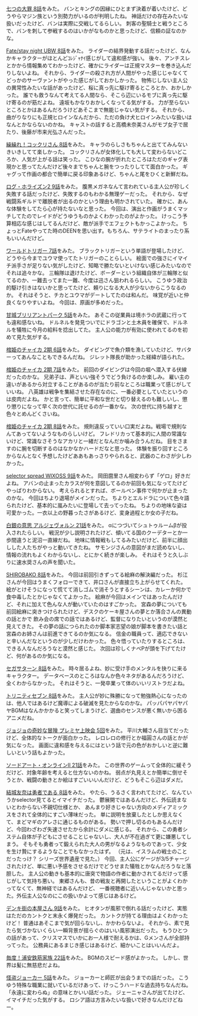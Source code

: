 [七つの大罪 8話](http://www.nicovideo.jp/watch/1417066821)をみた。
バンとキングの因縁にひとまず決着が着いたけど、どうやらマジン族という別勢力がいるのが判明したね。
神話だけの存在みたいな扱いだったけど、バンは実際に交戦してるらしい。
刺客の聖騎士と戦うところで、バンを刺して参戦するのはいかがなものかと思ったけど、信頼の証なのかな。

[Fate/stay night UBW 8話](http://www.nicovideo.jp/watch/1417157322)をみた。
ライダーの結界発動する話だったけど、なんかキャラクターがほとんどｺﾚｼﾞｬﾅｲ感じがして違和感が強い。
後々、アンチスレとかから情報集めてわかったけど、確かにライダーは正規マスターを巻き込んだりしないよね。
それから、ライダーの殺され方が人間がやった感じじゃなくてどっかのサーヴァントがやった感じがしておかしかった。
物怖じしない主人公の異常性みたいな話があったけど、桜に真っ先に駆け寄るところとか、おかしかった。
誰でも救うなんて考えてる人間なら、そこら辺にいるモブに真っ先に駆け寄るのが筋だよね。
遠坂もかなりおかしくなってる気がする。
力が至らないところとかはあるんだろうけどあそこまで無能じゃない気がする。
それから、曲がりなりにも正規ヒロインなんだから、ただの負け犬ヒロインみたいな扱いはなんとかならないのかね。
キャストの話すると高橋未奈美さんがモブ女子で居たり、後藤が市来光弘さんだった。

[繰繰れ！コックリさん 8話](http://www.nicovideo.jp/watch/1417065447)をみた。
キャラのらしさもちゃんと出ててみんないきいきしてて楽しかった。
コックリさんが女体化しても大して変わらないどころか、人気が上がる話は笑った。
こひなの腕が折れたところはただのギャグ表現かと思ってたんだけど後々までちゃんと腕をつったりしてて面白かった。
ギャグって作画の都合で簡単に戻る印象あるけど、ちゃんと尾をひくと新鮮だね。

[ログ・ホライズン2 9話](http://www9.nhk.or.jp/anime/loghorizon/archive/09.html)をみた。
腹黒メガネなんて言われている主人公が珍しく失敗する話だったけど、失敗するのもわかる無理ゲーだった。
それから、なぜ戦闘系ギルドで離脱者が出るのかという理由も明かされていた。
確かに、あんな体験をしてたら心が持たないなと思った。
今回は、演出と作画がうまくマッチしてたのでレイドがどうゆうものかよくわかったのがよかった。
けっこう予算相応な感じはしてるんだけど、敵が派手でエフェクトもかっこよかった。
ちょっとFateやってた時のDEENを思い出す。もちろん、サテライトのまったり系もいいんだけど。

[ワールドトリガー 7話](http://www.toei-anim.co.jp/tv/wt/episode/summary/7/)をみた。
ブラックトリガーという単語が登場したけど、どうやら今までユウマ使ってたトリガーのことらしい。
絵面での強さにイマイチ派手さが足りない気がしたけど、知略で勝たないといけない感じみたいなのでそれは追々かな。
三輪隊は退けたけど、ボーダーという組織自体が三輪隊と似てるのか、一難去ってまた一難、今度は迅さん狙われるらしい。
こうゆう政治的駆け引きはないかと思ってたけど、頼りになる大人が少ないからこうなるのか。
それはそうと、チカとユウマがデートしてたのは和んだ。
味覚が近いと仲良くなりやすいよね。
今回は、原画が多めだった。

[甘城ブリリアントパーク 5話](http://www.tbs.co.jp/anime/amaburi/story/story05.html)をみた。
あそこの従業員は境ホラの武蔵に行っても違和感ないね。
ドルネルを発見ついでにドラゴンと土木員を確保で、ドルネルを犠牲に今月の給料を捻出してた。
主人公の能力が有効に使われてるのを初めて見た気がする。

[棺姫のチャイカ 2期 6話](http://chaika-anime.jp/onair/?cat=story#summary-ab6)をみた。
ダイビングで魚介類を漁していたけど、サバターってあんなこともできるんだね。
ジレット隊長が助かった経緯が語られた。

[棺姫のチャイカ 2期 7話](http://chaika-anime.jp/onair/?cat=story#summary-ab7)をみた。
前回のダイビングは今回の堀へ潜入する伏線だったのかな。
兄弟子は、声といい強そうでどう負けるのか楽しみ。
雇い主の違いがあるから対立することがあるのが当たり前なところは職業って感じがしていいね。
八英雄は戦争を集結させた存在なのに、一番必要としていたというのは皮肉だよね。
かと言って、簡単に平和な世だと切り替えるのも難しいし、懲り懲りになって早く次の世代に託せるのが一番かな。
次の世代に持ち越すと色々とめんどくさいね。

[棺姫のチャイカ 2期 8話](http://chaika-anime.jp/onair/?cat=story#summary-ab8)をみた。
規則違反っていい口実だよね。戦場で規則なんてあってないようなものらしいけど。
フレドリカって基本的に人間の常識ないけど、常識なさそうなアカリと一緒だとなんだか噛み合うんだね。
目をさますのに腕を切断するのはなかなかハードだなと思った。
体験を振り回すところからなんとなく予想したけどああもあっさりやられると、武器のこわさが少しわかった。

[selector spread WIXOSS 9話](http://www.nicovideo.jp/watch/1416972019)をみた。
岡田麿里さん相変わらず「ゲロ」好きだよね。
アバンの止まったカラスが何を意図してるのか前回も気になってたけどやっぱりわからない。
考えられるとすれば、ボールペン事件で何かが止まったのかな。
今回はちより退場がメインだった。
ちよりとエルドラについて色々語られたけど、基本的に嵐みたいに登場して去ってったね。
ちよりの地味な姿は可愛かった。一衣以上の野暮ったさがあるけど、変身過程とか女の子だね。

[白銀の意思 アルジェヴォルン 21話](http://www.nicovideo.jp/watch/1417057155)をみた。
αにつづいてシュトゥルームβが投入されたらしい。
戦況が少し説明されたけど、傾いてる国のクーデターとか一歩間違うと泥沼一直線だね。
地味に情報戦もしてるみたいだけど、前半に顔出しした人たちがやっと動いてきたね。
サモンジさんの意図がまだ読めないし、情報の流れもよくわからないし、とにかく続きが楽しみ。
それはそうと久しぶりに速水奨さんの声を聞いた。

[SHIROBAKO 8話](http://www.nicovideo.jp/watch/1417057155)をみた。
今回は前回引きずってる絵麻の解決編だった。
杉江さんが今回はうまくフォローできて、井口さんが直接立ち上がらせてくれた。
絵がとけそうになって慌てて消しゴムで消そうとするシーンは、カレーか何かで食中毒したとかじゃなくてよかった。
絵麻が今回はメインではあったんだけど、それに加えて色んな人が動いていたのはすごかった。
宮森の夢についても前回絵麻に突きつけられたけど、デスクのケーキ屋さんの夢とか落合さんの異動の話とかで
飲み会の席での話ではあるけど、監督になりたいというのが漠然と見えてきた。
その夢の話につられたのか脚本家志望の娘が脚本を書きたい話と宮森のお姉さんは前進できてるのか気になる。
信金の職員って、適応できないと辛いんだなというのが少しだけわかった。
色々悟っていたりするところは、できる人なんだろうなと漠然と感じた。
次回は珍しくナベPが頭を下げてたけど、何があるのか気になる。

[セガサターン 8話](http://www.nicovideo.jp/watch/1417066098)をみた。
時々居るよね、妙に受け手のメンタルを抉りに来るキャラクター。
データベースのところはなんか色々ネタがあるんだろうけど、全くわからなかった。
それはそうと、一発卒業って体のいいリストラだよね。

[トリニティセブン 8話](http://www.nicovideo.jp/watch/1416896298)をみた。
主人公が妙に殊勝になって勉強熱心になったのは、他人ではあるけど魔導による破滅を見たからなのかな。
パッパパヤパヤパヤBGMはなんかかかると笑ってしまうけど、選曲のセンスが悪く無いから困るアニメだね。

[ジョジョの奇妙な冒険 プレミヤ上映会 5回](http://www.ustream.tv/channel/jojo-premium-animation)をみた。
平川大輔さん目当てだったけど、全体的なトークが面白かった。
レロレロの修行とか福圓さんの話とかが気になった。
画面に違和感を与えるにはという話で元の色がおかしいと逆に難しいという話もよかった。

[ソードアート・オンラインⅡ 21話](http://www.nicovideo.jp/watch/1417162048)をみた。
この世界のゲームって全体的に緩そうだけど、対象年齢を考えると仕方ないのかね。
弱点が丸見えとか簡単に倒せそうとか、戦闘の動きとか絵はすごいいいんだけど、どうもそこら辺はダメだ。

[結城友奈は勇者である 8話](http://www.nicovideo.jp/watch/1417137806)をみた。
やたら、うるさく言われてたけど、なんていうかselector見てるとイマイチだった。
鬱展開ではあるんだけど、外伝読まないとわからない不親切仕様とか、
あんまり好きじゃない方向のメディアミックスをされて全体的にすごい薄味だった。
単に説明を放棄したとしか思えなくて、まどマギのアレさに通じるものがある。
勢いで押し切るのもあるんだけど、今回わざわざ失速させたから余計にダメに感じる。
それから、この勇者システム自体が子どもにさせることじゃないし、大人が不在過ぎて更に嫌悪してしまう。
そもそも勇者って鍛えられた大人の男がなるようなものであって、少女を生け贄にするようなことでもなかったはず。
（元は、イスラムの戦士のことだったっけ？ シリーズ世界遺産で見た。）
今回、主人公にゲージが3/5チャージされたけど、単に悪い予感をさせるだけでどうせまた犠牲とかなんだろうなと落胆した。
主人公の動きも基本的に唐突で物語の作者に動かされてるだけって感じがして気持ち悪い。
東郷さんも、昔の戦友と再開したということがよくわかってなくて、無神経ではあるんだけど、
一番視聴者に近いんじゃないかと思った。外伝主人公なのにこの扱いかよって感じはあるけど。

[デンキ街の本屋さん 9話](http://www.nicovideo.jp/watch/1417153587)をみた。
ヒオタンが風邪で倒れる話だったけど、実態はただのカントクと末永く爆発だった。
カントクが持てる理由はよくわかったけど！ 普通はあそこまで気が回らないし、かかわらないよ。
それから、素で見たら気づかないくらい一瞬背景が揺らぐのはいい風邪演出だった。
もうひとつの話があって、クリスマスでいかにお一人様で耐えるかは、Gメンさんが全部持ってった。
公務員にあるまじき感じはあるけど、細かいことはいいんだよ。

[毎度！浦安鉄筋家族 22話](http://www.nicovideo.jp/watch/1416987544)をみた。
BGMのスピード感がよかった。
しかし、世界は髪に無慈悲だよね。

[怪盗ジョーカー 5話](http://www.nicovideo.jp/watch/1417139304)をみた。
ジョーカーと師匠が出会うまでの話だった。
こうゆう特殊な職業に就いているだけあって、けっこうハードな過去持ちなんだね。
「永遠に変わらぬ」の意味とかいい話だった。
ジェーニャさんが出てたけど、イマイチだった気がする。
ロシア語は方言みたいな扱いで好きなんだけどねー。
